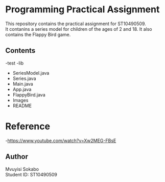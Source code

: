 # Programming Practical Assignment

This repository contains the practical assignment for ST10490509.  
It contanins a series model for children of the ages of 2 and 18.
It also contains the Flappy Bird game.

## Contents
-test
-lib
- SeriesModel.java
- Series.java
- Main.java
- App.java
- FlappyBird.java
- Images
- README
# Reference
-https://www.youtube.com/watch?v=Xw2MEG-FBsE

## Author
Mvuyisi Sokabo  
Student ID: ST10490509

